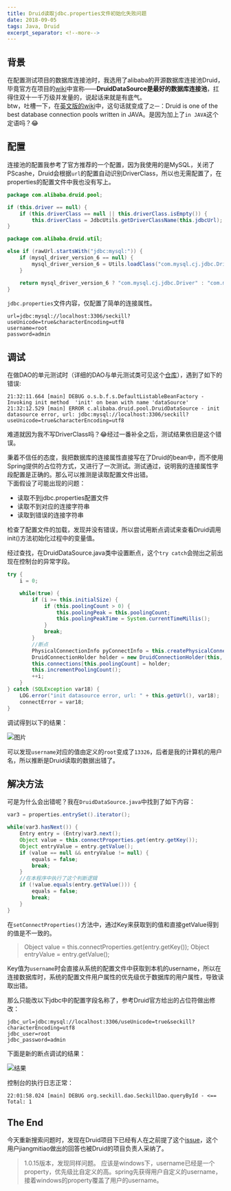 ```yaml
---
title: Druid读取jdbc.properties文件初始化失败问题
date: 2018-09-05 
tags: Java, Druid
excerpt_separator: <!--more-->
---
```

## 背景
在配置测试项目的数据库连接池时，我选用了alibaba的开源数据库连接池Druid，毕竟官方在项目的[wiki](https://github.com/alibaba/druid/wiki/%E9%A6%96%E9%A1%B5)中宣称——**DruidDataSource是最好的数据库连接池**，扛得住双十一千万级并发量的，说起话来就是有底气。  
btw，吐槽一下，在[英文版的wiki](https://github.com/alibaba/druid/wiki/FAQ)中，这句话就变成了`之一`：Druid is one of the best database connection pools written in JAVA。是因为加上了`in JAVA`这个定语吗？:joy:
<!--more-->

## 配置
连接池的配置我参考了官方推荐的一个配置，因为我使用的是MySQL，关闭了PScashe，Druid会根据`url`的配置自动识别DriverClass，所以也无需配置了，在properties的配置文件中我也没有写上。
```Java
package com.alibaba.druid.pool;

if (this.driver == null) {
    if (this.driverClass == null || this.driverClass.isEmpty()) {
        this.driverClass = JdbcUtils.getDriverClassName(this.jdbcUrl);
}
```
```Java
package com.alibaba.druid.util;

else if (rawUrl.startsWith("jdbc:mysql:")) {
	if (mysql_driver_version_6 == null) {
		mysql_driver_version_6 = Utils.loadClass("com.mysql.cj.jdbc.Driver") != null;
	}

	return mysql_driver_version_6 ? "com.mysql.cj.jdbc.Driver" : "com.mysql.jdbc.Driver";
} 
```
`jdbc.properties`文件内容，仅配置了简单的连接属性。
```properties
url=jdbc:mysql://localhost:3306/seckill?useUnicode=true&characterEncoding=utf8
username=root
password=admin
```
## 调试
在做DAO的单元测试时（详细的DAO与单元测试类可见这个[仓库](https://github.com/Kaka2y/seckill_realize)），遇到了如下的错误:
```
21:32:11.664 [main] DEBUG o.s.b.f.s.DefaultListableBeanFactory - Invoking init method  'init' on bean with name 'dataSource'
21:32:12.529 [main] ERROR c.alibaba.druid.pool.DruidDataSource - init datasource error, url: jdbc:mysql://localhost:3306/seckill?useUnicode=true&characterEncoding=utf8
```
难道就因为我不写DriverClass吗？:joy:经过一番补全之后，测试结果依旧是这个错误。  

秉着不信任的态度，我把数据库的连接属性直接写在了Druid的bean中，而不使用Spring提供的占位符方式，又进行了一次测试。测试通过，说明我的连接属性字段配置是正确的。那么可以推测是读取配置文件出错。  
下面假设了可能出现的问题：
- 读取不到jdbc.properties配置文件
- 读取不到对应的连接字符串
- 读取到错误的连接字符串

检查了配置文件的加载，发现并没有错误，所以尝试用断点调试来查看Druid调用init()方法初始化过程中的变量值。  

经过查找，在DruidDataSource.java类中设置断点，这个`try catch`会抛出之前出现在控制台的异常字段。
```Java
try {
	i = 0;

	while(true) {
		if (i >= this.initialSize) {
			if (this.poolingCount > 0) {
				this.poolingPeak = this.poolingCount;
				this.poolingPeakTime = System.currentTimeMillis();
			}
			break;
		}
		//断点
		PhysicalConnectionInfo pyConnectInfo = this.createPhysicalConnection();
		DruidConnectionHolder holder = new DruidConnectionHolder(this, pyConnectInfo);
		this.connections[this.poolingCount] = holder;
		this.incrementPoolingCount();
		++i;
	}
} catch (SQLException var18) {
	LOG.error("init datasource error, url: " + this.getUrl(), var18);
	connectError = var18;
}
```
调试得到以下的结果：

![图片](http://t1.aixinxi.net/o_1cmp1g5b41km118hajdn1ju66qea.png-j.jpg)

可以发现`username`对应的值由定义的`root`变成了`13326`，后者是我的计算机的用户名，所以推断是Druid读取的数据出错了。

## 解决方法
可是为什么会出错呢？我在`DruidDataSource.java`中找到了如下内容：
```Java
var3 = properties.entrySet().iterator();

while(var3.hasNext()) {
	Entry entry = (Entry)var3.next();
	Object value = this.connectProperties.get(entry.getKey());
	Object entryValue = entry.getValue();
	if (value == null && entryValue != null) {
		equals = false;
		break;
	}
	//在本程序中执行了这个判断逻辑
	if (!value.equals(entry.getValue())) {
		equals = false;
		break;
	}
}
```
在`setConnectProperties()`方法中，通过Key来获取到的值和直接getValue得到的值是不一致的。
>Object value = this.connectProperties.get(entry.getKey());
Object entryValue = entry.getValue();

Key值为`username`时会直接从系统的配置文件中获取到本机的username，所以在连接数据库时，系统的配置文件用户属性的优先级优于数据库的用户属性，导致读取出错。  

那么只能改以下jdbc中的配置字段名称了，参考Druid官方给出的占位符做出修改：  
```properties
jdbc_url=jdbc:mysql://localhost:3306/useUnicode=true&seckill?characterEncoding=utf8
jdbc_user=root
jdbc_password=admin
```
下面是新的断点调试的结果：

![结果](http://t1.aixinxi.net/o_1cmp1hrv52ho12pi18eh1elql3fa.png-j.jpg)

控制台的执行日志正常：
```
22:01:58.024 [main] DEBUG org.seckill.dao.SeckillDao.queryById - <==      Total: 1
```
## The End
今天重新搜索问题时，发现在Druid项目下已经有人在之前提了这个[issue](https://github.com/alibaba/druid/issues/1415)，这个用户jiangmitiao做出的回答也被Druid的项目负责人采纳了。
>1.0.15版本，发现同样问题。
应该是windows下，username已经是一个property，优先级比自定义的高。spring先获得用户自定义的username，接着windows的property覆盖了用户的username。

